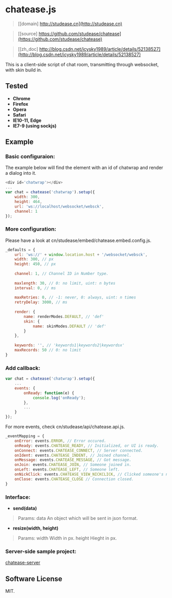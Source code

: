 # chatease.js

> [[domain] http://studease.cn](http://studease.cn)

> [[source] https://github.com/studease/chatease](https://github.com/studease/chatease)

> [[zh_doc] http://blog.csdn.net/icysky1989/article/details/52138527](http://blog.csdn.net/icysky1989/article/details/52138527)

This is a client-side script of chat room, transmitting through websocket, with skin build in.


## Tested

* **Chrome**
* **Firefox**
* **Opera**
* **Safari**
* **IE10-11, Edge**
* **IE7-9 (using sockjs)**


## Example

### Basic configuraion:

The example below will find the element with an id of chatwrap and render a dialog into it.

```js
<div id='chatwrap'></div>
...
var chat = chatease('chatwrap').setup({
	width: 300,
	height: 464,
	url: 'ws://localhost/websocket/websck',
	channel: 1
});
```

### More configuration:

Please have a look at cn/studease/embed/chatease.embed.config.js.

```js
_defaults = {
	url: 'ws://' + window.location.host + '/websocket/websck',
	width: 300, // px
	height: 450, // px
	
	channel: 1, // Channel ID in Number type.
	
	maxlength: 30, // 0: no limit, uint: n bytes
	interval: 0, // ms
	
	maxRetries: 0, // -1: never, 0: always, uint: n times
	retryDelay: 3000, // ms
	
	render: {
		name: renderModes.DEFAULT, // 'def'
		skin: {
			name: skinModes.DEFAULT // 'def'
		}
	},
	
	keywords: '', // 'keywords1|keywords2|keywordsx'
	maxRecords: 50 // 0: no limit
}
```

### Add callback:

```js
var chat = chatease('chatwrap').setup({
	...
	events: {
		onReady: function(e) {
			console.log('onReady');
		},
		...
	}
});
```

For more events, check cn/studease/api/chatease.api.js.

```js
_eventMapping = {
	onError: events.ERROR, // Error occured.
	onReady: events.CHATEASE_READY, // Initialized, or UI is ready.
	onConnect: events.CHATEASE_CONNECT, // Server connected.
	onIdent: events.CHATEASE_INDENT, // Joined channel.
	onMessage: events.CHATEASE_MESSAGE, // Got message.
	onJoin: events.CHATEASE_JOIN, // Someone joined in.
	onLeft: events.CHATEASE_LEFT, // Someone left.
	onNickClick: events.CHATEASE_VIEW_NICKCLICK, // Clicked someone's nickname.
	onClose: events.CHATEASE_CLOSE // Connection closed.
}
```

### Interface:

* **send(data)**

> Params:
> 	data An object which will be sent in json format.

* **resize(width, height)**

> Params:
> 	width Width in px.
> 	height Hieght in px.

### Server-side sample project:

[chatease-server](https://github.com/studease/chatease-server)


## Software License

MIT.
